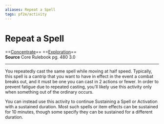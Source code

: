 ```yaml
---
aliases: Repeat a Spell 
tags: pf2e/activity
---
```


# Repeat a Spell

==[Concentrate](../Traits/Concentrate.md)== ==[Exploration](../Traits/Exploration.md)==  
__Source__ Core Rulebook pg. 480 3.0

---

You repeatedly cast the same spell while moving at half speed. Typically, this spell is a cantrip that you want to have in effect in the event a combat breaks out, and it must be one you can cast in 2 actions or fewer. In order to prevent fatigue due to repeated casting, you’ll likely use this activity only when something out of the ordinary occurs.

You can instead use this activity to continue Sustaining a Spell or Activation with a sustained duration. Most such spells or item effects can be sustained for 10 minutes, though some specify they can be sustained for a different duration.
